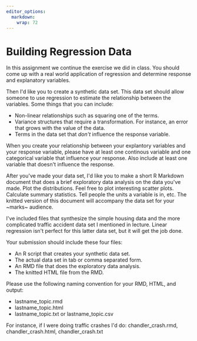 ```yaml
---
editor_options: 
  markdown: 
    wrap: 72
---
```


# Building Regression Data

In this assignment we continue the exercise we did in class. You should
come up with a real world application of regression and determine
response and explanatory variables.

Then I'd like you to create a synthetic data set. This data set should
allow someone to use regression to estimate the relationship between the
variables. Some things that you can include:

-   Non-linear relationships such as squaring one of the terms.
-   Variance structures that require a transformation. For instance, an
    error that grows with the value of the data.
-   Terms in the data set that *don't* influence the response variable.

When you create your relationship between your explantory variables and 
your response variable, please have at least one continous variable
and one categorical variable that influence your response. Also include
at least one variable that doesn't influence the response. 

After you've made your data set, I'd like you to make a short R Markdown
document that does a brief exploratory data analysis on the data you've
made. Plot the distributions. Feel free to plot interesting scatter
plots. Calculate summary statistics. Tell people the units a variable is
in, etc. The knitted version of this document will accompany the data
set for your ~marks~ audience.

I've included files that synthesize the simple housing data and the more complicated traffic accident data
set I mentioned in lecture. Linear regression isn't perfect for this latter 
data set, but it will get the job done.

Your submission should include these four files:

-   An R script that creates your synthetic data set.
-   The actual data set in tab or comma separated form.
-   An RMD file that does the exploratory data analysis.
-   The knitted HTML file from the RMD.

Please use the following naming convention for your RMD, HTML, and
output:

-   lastname_topic.rmd
-   lastname_topic.html
-   lastname_topic.txt or lastname_topic.csv

For instance, if I were doing traffic crashes I'd do:
chandler_crash.rmd, chandler_crash.html, chandler_crash.txt
